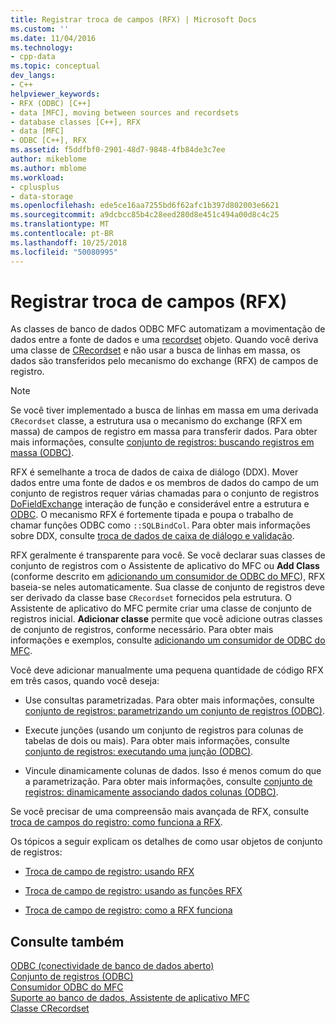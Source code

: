 ```yaml
---
title: Registrar troca de campos (RFX) | Microsoft Docs
ms.custom: ''
ms.date: 11/04/2016
ms.technology:
- cpp-data
ms.topic: conceptual
dev_langs:
- C++
helpviewer_keywords:
- RFX (ODBC) [C++]
- data [MFC], moving between sources and recordsets
- database classes [C++], RFX
- data [MFC]
- ODBC [C++], RFX
ms.assetid: f5ddfbf0-2901-48d7-9848-4fb84de3c7ee
author: mikeblome
ms.author: mblome
ms.workload:
- cplusplus
- data-storage
ms.openlocfilehash: ede5ce16aa7255bd6f62afc1b397d802003e6621
ms.sourcegitcommit: a9dcbcc85b4c28eed280d8e451c494a00d8c4c25
ms.translationtype: MT
ms.contentlocale: pt-BR
ms.lasthandoff: 10/25/2018
ms.locfileid: "50080995"
---
```

# <a name="record-field-exchange-rfx"></a>Registrar troca de campos (RFX)

As classes de banco de dados ODBC MFC automatizam a movimentação de dados entre a fonte de dados e uma [recordset](../../data/odbc/recordset-odbc.md) objeto. Quando você deriva uma classe de [CRecordset](../../mfc/reference/crecordset-class.md) e não usar a busca de linhas em massa, os dados são transferidos pelo mecanismo do exchange (RFX) de campos de registro.

> [!NOTE]
>  Se você tiver implementado a busca de linhas em massa em uma derivada `CRecordset` classe, a estrutura usa o mecanismo do exchange (RFX em massa) de campos de registro em massa para transferir dados. Para obter mais informações, consulte [conjunto de registros: buscando registros em massa (ODBC)](../../data/odbc/recordset-fetching-records-in-bulk-odbc.md).

RFX é semelhante a troca de dados de caixa de diálogo (DDX). Mover dados entre uma fonte de dados e os membros de dados do campo de um conjunto de registros requer várias chamadas para o conjunto de registros [DoFieldExchange](../../mfc/reference/crecordset-class.md#dofieldexchange) interação de função e considerável entre a estrutura e [ODBC](../../data/odbc/odbc-basics.md). O mecanismo RFX é fortemente tipada e poupa o trabalho de chamar funções ODBC como `::SQLBindCol`. Para obter mais informações sobre DDX, consulte [troca de dados de caixa de diálogo e validação](../../mfc/dialog-data-exchange-and-validation.md).

RFX geralmente é transparente para você. Se você declarar suas classes de conjunto de registros com o Assistente de aplicativo do MFC ou **Add Class** (conforme descrito em [adicionando um consumidor de ODBC do MFC](../../mfc/reference/adding-an-mfc-odbc-consumer.md)), RFX baseia-se neles automaticamente. Sua classe de conjunto de registros deve ser derivado da classe base `CRecordset` fornecidos pela estrutura. O Assistente de aplicativo do MFC permite criar uma classe de conjunto de registros inicial. **Adicionar classe** permite que você adicione outras classes de conjunto de registros, conforme necessário. Para obter mais informações e exemplos, consulte [adicionando um consumidor de ODBC do MFC](../../mfc/reference/adding-an-mfc-odbc-consumer.md).

Você deve adicionar manualmente uma pequena quantidade de código RFX em três casos, quando você deseja:

- Use consultas parametrizadas. Para obter mais informações, consulte [conjunto de registros: parametrizando um conjunto de registros (ODBC)](../../data/odbc/recordset-parameterizing-a-recordset-odbc.md).

- Execute junções (usando um conjunto de registros para colunas de tabelas de dois ou mais). Para obter mais informações, consulte [conjunto de registros: executando uma junção (ODBC)](../../data/odbc/recordset-performing-a-join-odbc.md).

- Vincule dinamicamente colunas de dados. Isso é menos comum do que a parametrização. Para obter mais informações, consulte [conjunto de registros: dinamicamente associando dados colunas (ODBC)](../../data/odbc/recordset-dynamically-binding-data-columns-odbc.md).

Se você precisar de uma compreensão mais avançada de RFX, consulte [troca de campos do registro: como funciona a RFX](../../data/odbc/record-field-exchange-how-rfx-works.md).

Os tópicos a seguir explicam os detalhes de como usar objetos de conjunto de registros:

- [Troca de campo de registro: usando RFX](../../data/odbc/record-field-exchange-using-rfx.md)

- [Troca de campo de registro: usando as funções RFX](../../data/odbc/record-field-exchange-using-the-rfx-functions.md)

- [Troca de campo de registro: como a RFX funciona](../../data/odbc/record-field-exchange-how-rfx-works.md)

## <a name="see-also"></a>Consulte também

[ODBC (conectividade de banco de dados aberto)](../../data/odbc/open-database-connectivity-odbc.md)<br/>
[Conjunto de registros (ODBC)](../../data/odbc/recordset-odbc.md)<br/>
[Consumidor ODBC do MFC](../../mfc/reference/adding-an-mfc-odbc-consumer.md)<br/>
[Suporte ao banco de dados, Assistente de aplicativo MFC](../../mfc/reference/database-support-mfc-application-wizard.md)<br/>
[Classe CRecordset](../../mfc/reference/crecordset-class.md)